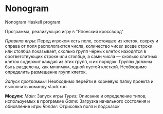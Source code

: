 # Nonogram
Nonogram Haskell program

Программа, реализующая игру в "Японский кроссворд"

*Правила игры:*
  Перед игроком есть поле, состоящее из клеток, сверху и справа от поля распологаются числа, количество чисел возде строки или столбца показывает, сколько групп чёрных клеток находятся в соответствующих строке или столбце, а сами числа — сколько слитных клеток содержит каждая из этих групп, и их порядок. Группы должны быть разделены, как минимум, одной пустой клеткой. Необходимо определить размещение групп клеток.

*Запуск программы:*
  Необходимо перейти в корневую папку проекта и выполнить команду stack run

**Модули:**
  *Main:*
    Запуск игры
  *Types:*
    Описание и определение типов, используемых в программе
  *Game:*
    Загрузка начального состояния и обновление игры
  *Render:*
    Отрисовка поля и подсказок
